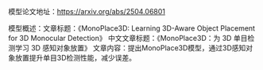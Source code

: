 模型论文地址：https://arxiv.org/abs/2504.06801

模型概述：文章标题：《MonoPlace3D: Learning 3D-Aware Object Placement for 3D Monocular Detection》
中文文章标题：《MonoPlace3D：为 3D 单目检测学习 3D 感知对象放置》
文章内容：提出MonoPlace3D模型，通过3D感知对象放置提升单目3D检测性能，减少误差。
